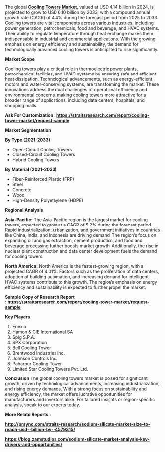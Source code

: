 <p data-pm-slice="1 1 []">The global <strong><a href="https://straitsresearch.com/report/cooling-tower-market">Cooling Towers Market</a></strong>, valued at USD 4.14 billion in 2024, is projected to grow to USD 6.10 billion by 2033, with a compound annual growth rate (CAGR) of 4.4% during the forecast period from 2025 to 2033. Cooling towers are vital components across various industries, including power generation, petrochemicals, food and beverage, and HVAC systems. Their ability to regulate temperature through heat exchange makes them indispensable in industrial and commercial applications. With the growing emphasis on energy efficiency and sustainability, the demand for technologically advanced cooling towers is anticipated to rise significantly.</p>
<p><strong>Market Scope</strong></p>
<p>Cooling towers play a critical role in thermoelectric power plants, petrochemical facilities, and HVAC systems by ensuring safe and efficient heat dissipation. Technological advancements, such as energy-efficient motors and water-conserving systems, are transforming the market. These innovations address the dual challenges of operational efficiency and environmental concerns, making cooling towers more attractive for a broader range of applications, including data centers, hospitals, and shopping malls.</p>
<p><strong>Ask For Customization :&nbsp;<a href="https://straitsresearch.com/report/cooling-tower-market/request-sample">https://straitsresearch.com/report/cooling-tower-market/request-sample</a>&nbsp;</strong></p>
<p><strong>Market Segmentation</strong></p>
<p><strong>By Type (2021-2033)</strong></p>
<ul>
<li>Open-Circuit Cooling Towers</li>
<li>Closed-Circuit Cooling Towers</li>
<li>Hybrid Cooling Towers</li>
</ul>
<p><strong>By Material (2021-2033)</strong></p>
<ul>
<li>Fiber-Reinforced Plastic (FRP)</li>
<li>Steel</li>
<li>Concrete</li>
<li>Wood</li>
<li>High-Density Polyethylene (HDPE)</li>
</ul>
<p><strong>Regional Analysis</strong></p>
<p><strong>Asia-Pacific:</strong> The Asia-Pacific region is the largest market for cooling towers, expected to grow at a CAGR of 5.2% during the forecast period. Rapid industrialization, urbanization, and government initiatives in countries like China, India, and Indonesia are driving demand. The region&rsquo;s focus on expanding oil and gas extraction, cement production, and food and beverage processing further boosts market growth. Additionally, the rise in nuclear plant construction and data center development fuels the demand for cooling towers.</p>
<p><strong>North America:</strong> North America is the fastest-growing region, with a projected CAGR of 4.01%. Factors such as the proliferation of data centers, adoption of building automation, and increasing demand for intelligent HVAC systems contribute to this growth. The region&rsquo;s emphasis on energy efficiency and sustainability is expected to further propel the market.</p>
<p><strong>Sample Copy of Research Report :&nbsp;<a href="https://straitsresearch.com/report/cooling-tower-market/request-sample">https://straitsresearch.com/report/cooling-tower-market/request-sample</a>&nbsp;</strong></p>
<p><strong>Key Players&nbsp;</strong></p>
<ol>
<li>Enexio</li>
<li>Hamon &amp; CIE International SA</li>
<li>Spig S.P.A.</li>
<li>SPX Corporation</li>
<li>Bell Cooling Tower</li>
<li>Brentwood Industries Inc.</li>
<li>Johnson Controls Inc.</li>
<li>Paharpur Cooling Tower</li>
<li>Limited Star Cooling Towers Pvt. Ltd.</li>
</ol>
<p><strong>Conclusion</strong> The global cooling towers market is poised for significant growth, driven by technological advancements, increasing industrialization, and rising energy demands. With a strong focus on sustainability and energy efficiency, the market offers lucrative opportunities for manufacturers and investors alike. For tailored insights or region-specific analysis, speak to our experts today.</p>
<p><strong>More Relatd Reports :&nbsp;</strong></p>
<p><strong><a href="http://prsync.com/straits-research/sodium-silicate-market-size-to-reach-usd--billion-by--4579315/">http://prsync.com/straits-research/sodium-silicate-market-size-to-reach-usd--billion-by--4579315/</a></strong></p>
<p><strong><a href="https://blog.zamstudios.com/sodium-silicate-market-analysis-key-drivers-and-opportunities/">https://blog.zamstudios.com/sodium-silicate-market-analysis-key-drivers-and-opportunities/</a><br /></strong></p>
